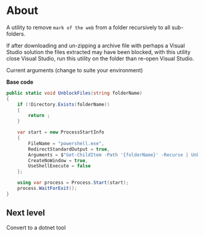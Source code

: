 ﻿# About

A utility to remove `mark of the web` from a folder recursively to all sub-folders.

If after downloading and un-zipping a archive file with perhaps a Visual Studio solution the files extracted may have been blocked, with this utility close Visual Studio, run this utility on the folder than re-open Visual Studio.

Current arguments (change to suite your environment)

**Base code**

```csharp
public static void UnblockFiles(string folderName)
{
    if (!Directory.Exists(folderName))
    {
        return ;
    }

    var start = new ProcessStartInfo
    {
        FileName = "powershell.exe",
        RedirectStandardOutput = true,
        Arguments = $"Get-ChildItem -Path '{folderName}' -Recurse | Unblock-File",
        CreateNoWindow = true, 
        UseShellExecute = false
    };

    using var process = Process.Start(start);
    process.WaitForExit();
}
```



##  Next level

Convert to a dotnet tool